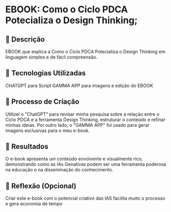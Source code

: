 # EBOOK: Como o Ciclo PDCA Potecializa o Design Thinking;


## 📒 Descrição
EBOOK que explica a Como o Ciclo PDCA Potecializa o Design Thinking em linguagem simples e de fácil compreensão.

## 🤖 Tecnologias Utilizadas
CHATGPT para Script
GAMMA APP para imagens e edição do EBOOK

## 🧐 Processo de Criação
Utilizei o "ChatGPT" para revisar minha pesquisa sobre a relação entre o Ciclo PDCA e a ferramenta Design Thinking, estruturar o conteúdo e refinar minhas ideias. Por outro lado, o "GAMMA APP" foi usado para gerar imagens exclusivas para o meu e-book. 

## 🚀 Resultados
O e-book apresenta um conteúdo envolvente e visualmente rico, demonstrando como as IAs Genativas podem ser uma ferramenta poderosa na educação e na disseminação do conhecimento.

## 💭 Reflexão (Opcional)
Criar este e-book com o potencial criativo das IAS facilita muito o processo e gera economia de tempo
